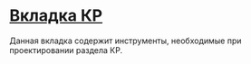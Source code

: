 # [Вкладка КР](https://kb.a101.ru/pages/viewpage.action?pageId=67829985)

Данная вкладка содержит инструменты, 
необходимые при проектировании раздела КР.